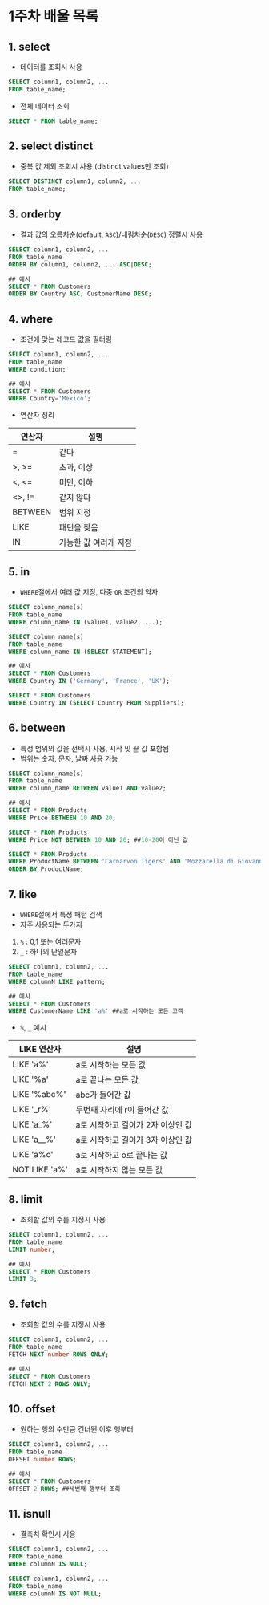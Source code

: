 # 1주차 배울 목록
## 1. select
- 데이터를 조회시 사용
```SQL
SELECT column1, column2, ...
FROM table_name;
```
- 전체 데이터 조회
```SQL
SELECT * FROM table_name;
```
## 2. select distinct
- 중복 값 제외 조회시 사용 (distinct values만 조회)
```SQL
SELECT DISTINCT column1, column2, ...
FROM table_name;
```
## 3. orderby
- 결과 값의 오름차순(default, `ASC`)/내림차순(`DESC`) 정렬시 사용
```SQL
SELECT column1, column2, ...
FROM table_name
ORDER BY column1, column2, ... ASC|DESC;

## 예시
SELECT * FROM Customers
ORDER BY Country ASC, CustomerName DESC;
```

## 4. where
- 조건에 맞는 레코드 값을 필터링
```SQL
SELECT column1, column2, ...
FROM table_name
WHERE condition;

## 예시
SELECT * FROM Customers
WHERE Country='Mexico';
```
- 연산자 정리

|연산자|설명|
|------|---|
|=|같다|
|>, >=|초과, 이상|
|<, <=|미만, 이하|
|<>, !=|같지 않다|
|BETWEEN|범위 지정|
|LIKE|패턴을 찾음|
|IN|가능한 값 여러개 지정|

## 5. in
- `WHERE`절에서 여러 값 지정, 다중 `OR` 조건의 약자
```SQL
SELECT column_name(s)
FROM table_name
WHERE column_name IN (value1, value2, ...);

SELECT column_name(s)
FROM table_name
WHERE column_name IN (SELECT STATEMENT);

## 예시
SELECT * FROM Customers
WHERE Country IN ('Germany', 'France', 'UK');

SELECT * FROM Customers
WHERE Country IN (SELECT Country FROM Suppliers);
```

## 6. between
- 특정 범위의 값을 선택시 사용, 시작 및 끝 값 포함됨
- 범위는 숫자, 문자, 날짜 사용 가능
```SQL
SELECT column_name(s)
FROM table_name
WHERE column_name BETWEEN value1 AND value2;

## 예시
SELECT * FROM Products
WHERE Price BETWEEN 10 AND 20;

SELECT * FROM Products
WHERE Price NOT BETWEEN 10 AND 20; ##10-20이 아닌 값

SELECT * FROM Products
WHERE ProductName BETWEEN 'Carnarvon Tigers' AND 'Mozzarella di Giovanni' ##
ORDER BY ProductName;
```

## 7. like
- `WHERE`절에서 특정 패턴 검색
- 자주 사용되는 두가지
1. `%` : 0,1 또는 여러문자
2. `_` : 하나의 단일문자
```SQL
SELECT column1, column2, ...
FROM table_name
WHERE columnN LIKE pattern;

## 예시
SELECT * FROM Customers
WHERE CustomerName LIKE 'a%' ##a로 시작하는 모든 고객
```
- `%`, `_` 예시

|LIKE 연산자|설명|
|------|---|
|LIKE 'a%'|a로 시작하는 모든 값|
|LIKE '%a'|a로 끝나는 모든 값|
|LIKE '%abc%'|abc가 들어간 값|
|LIKE '_r%'|두번째 자리에 r이 들어간 값|
|LIKE 'a_%'|a로 시작하고 길이가 2자 이상인 값|
|LIKE 'a__%'|a로 시작하고 길이가 3자 이상인 값|
|LIKE 'a%o'|a로 시작하고 o로 끝나는 값|
|NOT LIKE 'a%'|a로 시작하지 않는 모든 값|

## 8.  limit
- 조회할 값의 수를 지정시 사용
```SQL
SELECT column1, column2, ...
FROM table_name
LIMIT number;

## 예시
SELECT * FROM Customers
LIMIT 3;
```

## 9. fetch
- 조회할 값의 수를 지정시 사용
```SQL
SELECT column1, column2, ...
FROM table_name
FETCH NEXT number ROWS ONLY;

## 예시
SELECT * FROM Customers
FETCH NEXT 2 ROWS ONLY;
```

## 10. offset
- 원하는 행의 수만큼 건너뛴 이후 행부터 
```SQL
SELECT column1, column2, ...
FROM table_name
OFFSET number ROWS;

## 예시
SELECT * FROM Customers
OFFSET 2 ROWS; ##세번째 행부터 조회
```

## 11. isnull
- 결측치 확인시 사용
```SQL
SELECT column1, column2, ...
FROM table_name
WHERE columnN IS NULL;

SELECT column1, column2, ...
FROM table_name
WHERE columnN IS NOT NULL;
```
